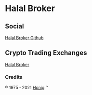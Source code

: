 # Halal Broker
## Social
[Halal Broker Github](https://github.com/7robbie5/halal-broker)
## Crypto Trading Exchanges
[Halal Broker](https://halal.broker)
### Credits
&reg;&nbsp;1975&nbsp;&#8208;&nbsp;2021&nbsp;[Honig](http://www.robhonig.com)&nbsp;&trade;
